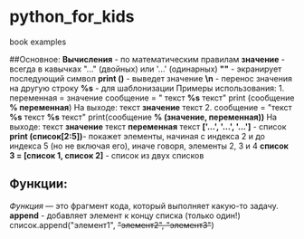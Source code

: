 # python_for_kids
book examples

##Основное:
**Вычисления** - по математическим правилам
**значение** - всегда в кавычках "..." (двойных) или '...' (одинарных) 
**"\"** - экранирует последующий символ
**print ()** - выведет значение
**\n** - перенос значения на другую строку
**%s** - для шаблонизации
    Примеры использования:
    1. переменная = значение
    сообщение = " текст **%s** текст"
    print (сообщение **% переменная**)
    На выходе: текст **значение** текст
    2. сообщение = "текст **%s** текст **%s** текст"
    print(сообщение **% (значение, переменная))**
    На выходе: текст **значение** текст **переменная** текст
**['...', '...', '...']** - список
**print (список[2:5])**- покажет элементы, начиная с индекса 2 и до индекса 5 (но не включая его), иначе говоря, элементы 2, 3 и 4
**список 3 = [список 1, список 2]** - список из двух списков

## Функции:
*Функция* —  это фрагмент кода, который выполняет какую-то задачу. 
**append** - добавляет элемент к концу списка (только один!)
    список.append("элемент1", ~~"элемент2", "элемент3"~~)
